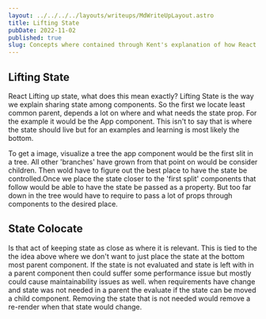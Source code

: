 ```yaml
---
layout: ../../../../layouts/writeups/MdWriteUpLayout.astro
title: Lifting State
pubDate: 2022-11-02
published: true
slug: Concepts where contained through Kent's explanation of how React lifts up state
---
```


## Lifting State

React Lifting up state, what does this mean exactly? Lifting State is the way we explain sharing state among components. So the first we locate least common parent, depends a lot on where and what needs the state prop. For the example it would be the App component. This isn't to say that is where the state should live but for an examples and learning is most likely the bottom.

To get a image, visualize a tree the app component would be the first slit in a tree. All other 'branches' have grown from that point on would be consider children. Then wold have to figure out the best place to have the state be controlled.Once we place the state closer to the 'first split' components that follow would be able to have the state be passed as a property. But too far down in the tree would have to require to pass a lot of props through components to the desired place.

## State Colocate

Is that act of keeping state as close as where it is relevant. This is tied to the the idea above where we don't want to just place the state at the bottom most parent component. If the state is not evaluated and state is left with in a parent component then could suffer some performance issue but mostly could cause maintainability issues as well. when requirements have change and state was not needed in a parent the evaluate if the state can be moved a child component. Removing the state that is not needed would remove a re-render when that state would change.
